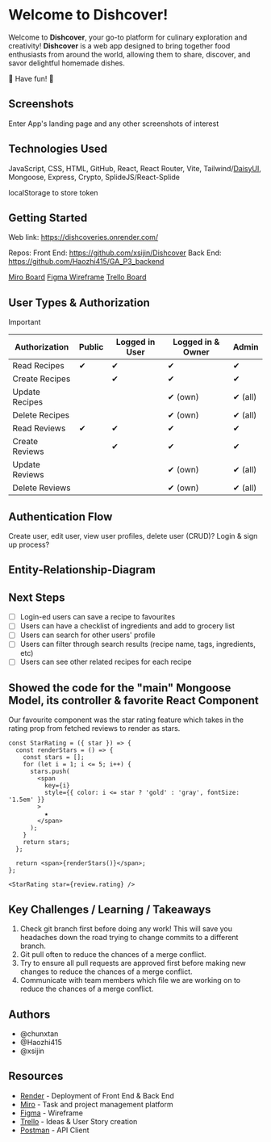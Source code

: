 # Welcome to Dishcover!

Welcome to **Dishcover**, your go-to platform for culinary exploration and creativity! **Dishcover** is a web app designed to bring together food enthusiasts from around the world, allowing them to share, discover, and savor delightful homemade dishes.

:cherries: Have fun! :carrot:

## Screenshots

Enter App's landing page and any other screenshots of interest

## Technologies Used

JavaScript, CSS, HTML, GitHub, React, React Router, Vite, Tailwind/[DaisyUI](https://daisyui.com/), Mongoose, Express, Crypto, SplideJS/React-Splide

localStorage to store token

## Getting Started

Web link: https://dishcoveries.onrender.com/

Repos:
Front End: https://github.com/xsijin/Dishcover
Back End: https://github.com/Haozhi415/GA_P3_backend 

[Miro Board](https://miro.com/app/board/uXjVN9wiZ8c=/)
[Figma Wireframe](https://www.figma.com/file/jmQyhu4rRCjEOahmJ2iO0Q/Project-3?type=design&mode=design&t=FHnU6fG21cagAsb2-0)
[Trello Board](https://trello.com/b/dccanYjz/project3-rox)

## User Types & Authorization

> [!IMPORTANT]
> | Authorization    | Public         | Logged in User | Logged in & Owner  | Admin          |
> | ----------------- | --------------| -------------- | -------------- | -------------- |
> | Read Recipes      | ✔             | ✔             | ✔              | ✔              |
> | Create Recipes    |               | ✔              | ✔             | ✔              |
> | Update Recipes    |               |                | ✔ (own)        | ✔ (all)        |
> | Delete Recipes    |               |                | ✔ (own)        | ✔ (all)        |
> | Read Reviews      | ✔             | ✔             | ✔              | ✔              |
> | Create Reviews    |               | ✔              | ✔              | ✔              |
> | Update Reviews    |               |                | ✔ (own)        | ✔ (all)        |
> | Delete Reviews    |               |                | ✔ (own)        | ✔ (all)        |

## Authentication Flow

Create user, edit user, view user profiles, delete user (CRUD)?
Login & sign up process?

## Entity-Relationship-Diagram

## Next Steps

- [ ] Login-ed users can save a recipe to favourites
- [ ] Users can have a checklist of ingredients and add to grocery list
- [ ] Users can search for other users' profile
- [ ] Users can filter through search results (recipe name, tags, ingredients, etc)
- [ ] Users can see other related recipes for each recipe

## Showed the code for the "main" Mongoose Model, its controller & favorite React Component

Our favourite component was the star rating feature which takes in the rating prop from fetched reviews to render as stars.

```
const StarRating = ({ star }) => {
  const renderStars = () => {
    const stars = [];
    for (let i = 1; i <= 5; i++) {
      stars.push(
        <span
          key={i}
          style={{ color: i <= star ? 'gold' : 'gray', fontSize: '1.5em' }}
        >
          ★
        </span>
      );
    }
    return stars;
  };

  return <span>{renderStars()}</span>;
};
```

```
<StarRating star={review.rating} />
```

## Key Challenges / Learning / Takeaways

1. Check git branch first before doing any work! This will save you headaches down the road trying to change commits to a different branch.
2. Git pull often to reduce the chances of a merge conflict.
3. Try to ensure all pull requests are approved first before making new changes to reduce the chances of a merge conflict.
4. Communicate with team members which file we are working on to reduce the chances of a merge conflict.

## Authors

- @chunxtan 
- @Haozhi415 
- @xsijin

## Resources

- [Render](https://render.com/) - Deployment of Front End & Back End
- [Miro](https://miro.com) - Task and project management platform
- [Figma](https://figma.com) - Wireframe
- [Trello](https://trello.com) - Ideas & User Story creation
- [Postman](https://www.postman.com) - API Client
